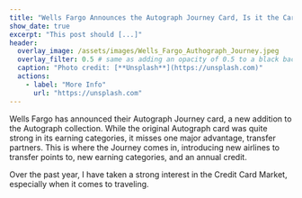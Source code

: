 ```yaml
---
title: "Wells Fargo Announces the Autograph Journey Card, Is it the Card for You?"
show_date: true 
excerpt: "This post should [...]"
header:
  overlay_image: /assets/images/Wells_Fargo_Authograph_Journey.jpeg
  overlay_filter: 0.5 # same as adding an opacity of 0.5 to a black background
  caption: "Photo credit: [**Unsplash**](https://unsplash.com)"
  actions:
    - label: "More Info"
      url: "https://unsplash.com"
---
```


Wells Fargo has announced their Autograph Journey card, a new addition to the Autograph collection. While the original Autograph card was quite strong in its earning categories, it misses one major advantage, transfer partners. This is where the Journey comes in, introducing new airlines to transfer points to, new earning categories, and an annual credit. 


Over the past year, I have taken a strong interest in the Credit Card Market, especially when it comes to traveling. 
